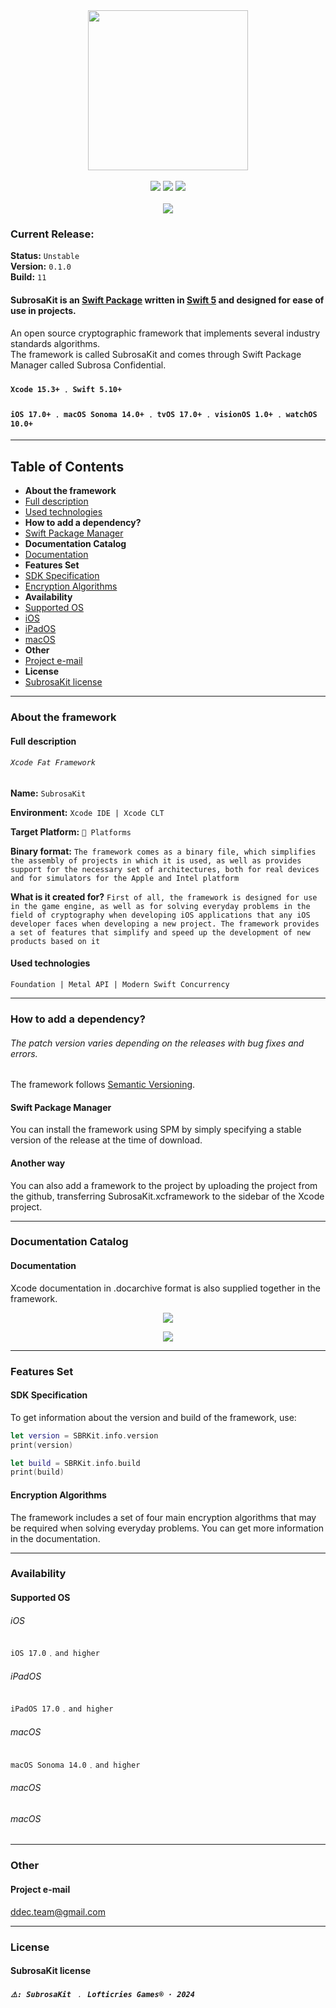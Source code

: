 <div align="center"><img src="Images/Logo/Logo.png" width="256" height="256"></div>

<br>

<div align="center">
    <a href="https://github.com/apple/swift"><img src="https://img.shields.io/badge/swift-F54A2A?style=for-the-badge&logo=swift&logoColor=white"></a>
    <a href="https://apps.apple.com/ru/app/xcode/id497799835?l=en&mt=12"><img src="https://img.shields.io/badge/Xcode-007ACC?style=for-the-badge&logo=Xcode&logoColor=white"></a>
    <a><img src="https://img.shields.io/badge/iOS-000000?style=for-the-badge&logo=ios&logoColor=white"></a>
</div>

<br>

<div align="center">
    <a href="https://git.io/typing-svg"><img src="https://readme-typing-svg.demolab.com?font=Arial+Rounded+MT+Bold&size=30&duration=2000&pause=1000&color=F7104C&center=true&vCenter=true&multiline=true&width=320&lines=Subrosa+Confidential"/></a>
</div>

### Current Release:
**Status:** `Unstable`  
**Version:** `0.1.0`  
**Build:** `11`

#### SubrosaKit is an [Swift Package](#full-description) written in [Swift 5](https://github.com/apple/swift) and designed for ease of use in projects.

An open source cryptographic framework that implements several industry standards algorithms.  
The framework is called SubrosaKit and comes through Swift Package Manager called Subrosa Confidential.

#### `Xcode 15.3+` ﹒ `Swift 5.10+`
#### `iOS 17.0+` ﹒ `macOS Sonoma 14.0+` ﹒ `tvOS 17.0+` ﹒ `visionOS 1.0+` ﹒ `watchOS 10.0+`

- - -

## Table of Contents

* **About the framework**
* [Full description](#full-description)
* [Used technologies](#used-technologies)
* **How to add a dependency?**
* [Swift Package Manager](#swift-package-manager)
* **Documentation Catalog**
* [Documentation](#documentation)
* **Features Set**
* [SDK Specification](#sdk-specification)
* [Encryption Algorithms](#encryption-algorithms)
* **Availability**
* [Supported OS](#supported-os)
* [iOS](#ios)
* [iPadOS](#ipados)
* [macOS](#macos)
* **Other**
* [Project e-mail](#project-e-mail)
* **License**
* [SubrosaKit license](#subrosakit-license)

- - -

### About the framework

#### Full description

###### `Xcode Fat Framework`

**Name:** `SubrosaKit`  

**Environment:**  `Xcode IDE | Xcode CLT`  

**Target Platform:**  `🍏 Platforms`  

**Binary format:** `The framework comes as a binary file, which simplifies the assembly of projects in which it is used, as well as provides support for the necessary set of architectures, both for real devices and for simulators for the Apple and Intel platform`  

**What is it created for?** `First of all, the framework is designed for use in the game engine, as well as for solving everyday problems in the field of cryptography when developing iOS applications that any iOS developer faces when developing a new project. The framework provides a set of features that simplify and speed up the development of new products based on it`

#### Used technologies

`Foundation | Metal API | Modern Swift Concurrency` 

- - -

### How to add a dependency?

###### *The patch version varies depending on the releases with bug fixes and errors.*

The framework follows [Semantic Versioning](https://semver.org).

#### Swift Package Manager

You can install the framework using SPM by simply specifying a stable version of the release at the time of download.

#### Another way

You can also add a framework to the project by uploading the project from the github, transferring SubrosaKit.xcframework to the sidebar of the Xcode project.

- - -

### Documentation Catalog

#### Documentation

Xcode documentation in .docarchive format is also supplied together in the framework.

<p align="center"> 
  <img src="Images/Documentation/Summary.png">
</p>

<p align="center"> 
  <img src="Images/Documentation/Catalog.png">
</p>

- - -

### Features Set

#### SDK Specification

To get information about the version and build of the framework, use:

```swift
let version = SBRKit.info.version
print(version)

let build = SBRKit.info.build
print(build)
```

#### Encryption Algorithms

The framework includes a set of four main encryption algorithms that may be required when solving everyday problems. You can get more information in the documentation.


- - -

### Availability

#### Supported OS
###### iOS
`iOS 17.0`﹒`and higher`
###### iPadOS
`iPadOS 17.0`﹒`and higher`
###### macOS
`macOS Sonoma 14.0`﹒`and higher`
###### macOS
###### macOS

- - -

### Other

#### Project e-mail
[ddec.team@gmail.com](mailto:ddec.team@gmail.com)

- - -

### License

#### SubrosaKit license

##### `⚠️: SubrosaKit ﹒ Lofticries Games® · 2024`

